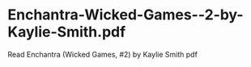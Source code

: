 # Enchantra-Wicked-Games--2-by-Kaylie-Smith.pdf
Read Enchantra (Wicked Games, #2) by Kaylie Smith pdf
